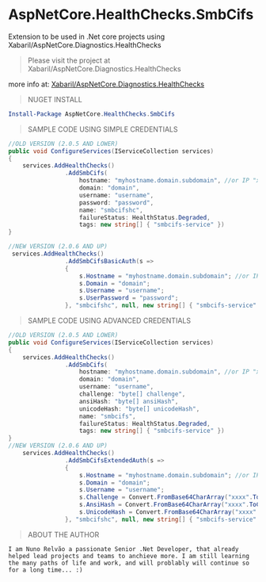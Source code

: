 # AspNetCore.HealthChecks.SmbCifs
Extension to be used in .Net core projects using Xabaril/AspNetCore.Diagnostics.HealthChecks

>Please visit the project at Xabaril/AspNetCore.Diagnostics.HealthChecks

more info at:
<a href="https://github.com/Xabaril/AspNetCore.Diagnostics.HealthChecks/blob/master/README.md"> Xabaril/AspNetCore.Diagnostics.HealthChecks</a>

>NUGET INSTALL
``` PowerShell
Install-Package AspNetCore.HealthChecks.SmbCifs
```

>SAMPLE CODE USING SIMPLE CREDENTIALS
```csharp
//OLD VERSION (2.0.5 AND LOWER)
public void ConfigureServices(IServiceCollection services)
{
    services.AddHealthChecks()
                .AddSmbCifs(
                    hostname: "myhostname.domain.subdomain", //or IP "xxx.xxx.xxx.xxx",
                    domain: "domain",
                    username: "username",
                    password: "password",
                    name: "smbcifshc",
                    failureStatus: HealthStatus.Degraded,
                    tags: new string[] { "smbcifs-service" })
}

//NEW VERSION (2.0.6 AND UP)
 services.AddHealthChecks()
                .AddSmbCifsBasicAuth(s =>
                {
                    s.Hostname = "myhostname.domain.subdomain"; //or IP "xxx.xxx.xxx.xxx";
                    s.Domain = "domain";
                    s.Username = "username";
                    s.UserPassword = "password";
                }, "smbcifshc", null, new string[] { "smbcifs-service" });
```

>SAMPLE CODE USING ADVANCED CREDENTIALS
```csharp
//OLD VERSION (2.0.5 AND LOWER)
public void ConfigureServices(IServiceCollection services)
{
    services.AddHealthChecks()
                .AddSmbCifs(
                    hostname: "myhostname.domain.subdomain", //or IP "xxx.xxx.xxx.xxx",
                    domain: "domain",
                    username: "username",
                    challenge: "byte[] challenge",
                    ansiHash: "byte[] ansiHash",
                    unicodeHash: "byte[] unicodeHash",
                    name: "smbcifs",
                    failureStatus: HealthStatus.Degraded,
                    tags: new string[] { "smbcifs-service" })
}
//NEW VERSION (2.0.6 AND UP)
    services.AddHealthChecks()
                .AddSmbCifsExtendedAuth(s =>
                {
                    s.Hostname = "myhostname.domain.subdomain"; //or IP "xxx.xxx.xxx.xxx";
                    s.Domain = "domain";
                    s.Username = "username";
                    s.Challenge = Convert.FromBase64CharArray("xxxx".ToCharArray(), 0, "xxxx".Length);
                    s.AnsiHash = Convert.FromBase64CharArray("xxxx".ToCharArray(), 0, "xxxx".Length);
                    s.UnicodeHash = Convert.FromBase64CharArray("xxxx".ToCharArray(), 0, "xxxx".Length);
                }, "smbcifshc", null, new string[] { "smbcifs-service" });
```

>ABOUT THE AUTHOR

```comment
I am Nuno Relvão a passionate Senior .Net Developer, that already helped lead projects and teams to anchieve more. I am still learning the many paths of life and work, and will problably will continue so for a long time... :)
```
